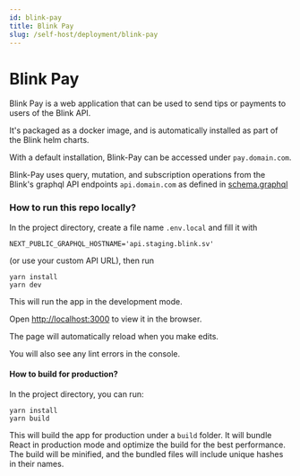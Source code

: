 ```yaml
---
id: blink-pay
title: Blink Pay
slug: /self-host/deployment/blink-pay
---
```


# Blink Pay

Blink Pay is a web application that can be used to send tips or payments to users of the Blink API.

It's packaged as a docker image, and is automatically installed as part of the Blink helm charts.

With a default installation, Blink-Pay can be accessed under `pay.domain.com`.

Blink-Pay uses query, mutation, and subscription operations from the Blink's graphql API endpoints `api.domain.com` as defined in [schema.graphql](https://github.com/GaloyMoney/blink/blob/main/src/graphql/main/schema.graphql)

### How to run this repo locally?

In the project directory, create a file name `.env.local` and fill it with

```
NEXT_PUBLIC_GRAPHQL_HOSTNAME='api.staging.blink.sv'
```

(or use your custom API URL), then run

```
yarn install
yarn dev
```

This will run the app in the development mode.

Open [http://localhost:3000](http://localhost:3000/) to view it in the browser.

The page will automatically reload when you make edits.

You will also see any lint errors in the console.

#### How to build for production?

In the project directory, you can run:

```
yarn install
yarn build
```

This will build the app for production under a `build` folder. It will bundle React in production mode and optimize the build for the best performance. The build will be minified, and the bundled files will include unique hashes in their names.

